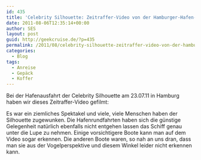 ```yaml
---
id: 435
title: 'Celebrity Silhouette: Zeitraffer-Video von der Hamburger-Hafen-Ausfahrt'
date: 2011-08-06T12:35:14+00:00
author: SES
layout: post
guid: http://geekcruise.de/?p=435
permalink: /2011/08/celebrity-silhouette-zeitraffer-video-von-der-hamburger-hafen-ausfahrt/
categories:
  - Blog
tags:
  - Anreise
  - Gepäck
  - Koffer
---
```

Bei der Hafenausfahrt der Celebrity Silhouette am 23.07.11 in Hamburg haben wir dieses Zeitraffer-Video gefilmt:



Es war ein ziemliches Spektakel und viele, viele Menschen haben der Silhouette zugewunken. Die Hafenrundfahrten haben sich die günstige Gelegenheit natürlich ebenfalls nicht entgehen lassen das Schiff genau unter die Lupe zu nehmen. Einige vorsichtigere Boote kann man auf dem Video sogar erkennen. Die anderen Boote waren, so nah an uns dran, dass man sie aus der Vogelperspektive und diesem Winkel leider nicht erkennen kann.